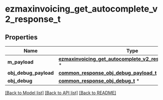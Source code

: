 # ezmaxinvoicing_get_autocomplete_v2_response_t

## Properties
Name | Type | Description | Notes
------------ | ------------- | ------------- | -------------
**m_payload** | [**ezmaxinvoicing_get_autocomplete_v2_response_m_payload_t**](ezmaxinvoicing_get_autocomplete_v2_response_m_payload.md) \* |  | 
**obj_debug_payload** | [**common_response_obj_debug_payload_t**](common_response_obj_debug_payload.md) \* |  | [optional] 
**obj_debug** | [**common_response_obj_debug_t**](common_response_obj_debug.md) \* |  | [optional] 

[[Back to Model list]](../README.md#documentation-for-models) [[Back to API list]](../README.md#documentation-for-api-endpoints) [[Back to README]](../README.md)


